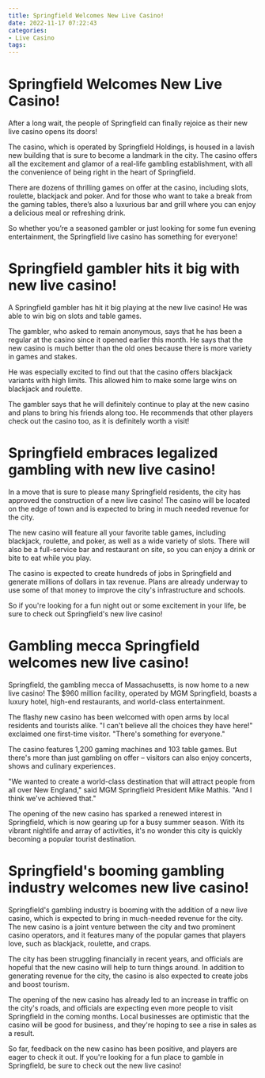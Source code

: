 ```yaml
---
title: Springfield Welcomes New Live Casino!
date: 2022-11-17 07:22:43
categories:
- Live Casino
tags:
---
```



#  Springfield Welcomes New Live Casino!

After a long wait, the people of Springfield can finally rejoice as their new live casino opens its doors!

The casino, which is operated by Springfield Holdings, is housed in a lavish new building that is sure to become a landmark in the city. The casino offers all the excitement and glamor of a real-life gambling establishment, with all the convenience of being right in the heart of Springfield.

There are dozens of thrilling games on offer at the casino, including slots, roulette, blackjack and poker. And for those who want to take a break from the gaming tables, there’s also a luxurious bar and grill where you can enjoy a delicious meal or refreshing drink.

So whether you’re a seasoned gambler or just looking for some fun evening entertainment, the Springfield live casino has something for everyone!

#  Springfield gambler hits it big with new live casino!

A Springfield gambler has hit it big playing at the new live casino! He was able to win big on slots and table games.

The gambler, who asked to remain anonymous, says that he has been a regular at the casino since it opened earlier this month. He says that the new casino is much better than the old ones because there is more variety in games and stakes.

He was especially excited to find out that the casino offers blackjack variants with high limits. This allowed him to make some large wins on blackjack and roulette.

The gambler says that he will definitely continue to play at the new casino and plans to bring his friends along too. He recommends that other players check out the casino too, as it is definitely worth a visit!

#  Springfield embraces legalized gambling with new live casino!


In a move that is sure to please many Springfield residents, the city has approved the construction of a new live casino! The casino will be located on the edge of town and is expected to bring in much needed revenue for the city.

The new casino will feature all your favorite table games, including blackjack, roulette, and poker, as well as a wide variety of slots. There will also be a full-service bar and restaurant on site, so you can enjoy a drink or bite to eat while you play.

The casino is expected to create hundreds of jobs in Springfield and generate millions of dollars in tax revenue. Plans are already underway to use some of that money to improve the city's infrastructure and schools.

So if you're looking for a fun night out or some excitement in your life, be sure to check out Springfield's new live casino!

#  Gambling mecca Springfield welcomes new live casino!

Springfield, the gambling mecca of Massachusetts, is now home to a new live casino! The $960 million facility, operated by MGM Springfield, boasts a luxury hotel, high-end restaurants, and world-class entertainment.

The flashy new casino has been welcomed with open arms by local residents and tourists alike. "I can't believe all the choices they have here!" exclaimed one first-time visitor. "There's something for everyone."

The casino features 1,200 gaming machines and 103 table games. But there's more than just gambling on offer – visitors can also enjoy concerts, shows and culinary experiences.

"We wanted to create a world-class destination that will attract people from all over New England," said MGM Springfield President Mike Mathis. "And I think we've achieved that."

The opening of the new casino has sparked a renewed interest in Springfield, which is now gearing up for a busy summer season. With its vibrant nightlife and array of activities, it's no wonder this city is quickly becoming a popular tourist destination.

#  Springfield's booming gambling industry welcomes new live casino!

 Springfield's gambling industry is booming with the addition of a new live casino, which is expected to bring in much-needed revenue for the city. The new casino is a joint venture between the city and two prominent casino operators, and it features many of the popular games that players love, such as blackjack, roulette, and craps.

The city has been struggling financially in recent years, and officials are hopeful that the new casino will help to turn things around. In addition to generating revenue for the city, the casino is also expected to create jobs and boost tourism.

The opening of the new casino has already led to an increase in traffic on the city's roads, and officials are expecting even more people to visit Springfield in the coming months. Local businesses are optimistic that the casino will be good for business, and they're hoping to see a rise in sales as a result.

So far, feedback on the new casino has been positive, and players are eager to check it out. If you're looking for a fun place to gamble in Springfield, be sure to check out the new live casino!
